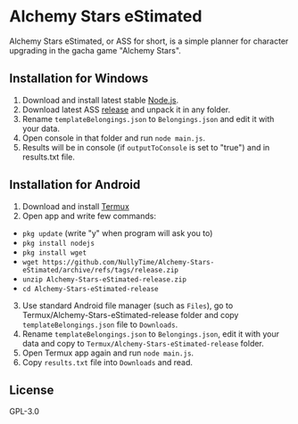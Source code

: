 # Alchemy Stars eStimated

Alchemy Stars eStimated, or ASS for short, is a simple planner for character upgrading in the gacha game "Alchemy Stars".


## Installation for Windows

1. Download and install latest stable [Node.js](https://nodejs.org/).
2. Download latest ASS [release](https://github.com/NullyTime/Alchemy-Stars-eStimated/releases) and unpack it in any folder.
3. Rename `templateBelongings.json` to `Belongings.json` and edit it with your data.
4. Open console in that folder and run `node main.js`.
5. Results will be in console (if `outputToConsole` is set to "true") and in results.txt file.

## Installation for Android
1. Download and install [Termux](https://github.com/termux/termux-app)
2. Open app and write few commands:
- `pkg update` (write "y" when program will ask you to)
- `pkg install nodejs`
- `pkg install wget`
- `wget https://github.com/NullyTime/Alchemy-Stars-eStimated/archive/refs/tags/release.zip`
- `unzip Alchemy-Stars-eStimated-release.zip`
- `cd Alchemy-Stars-eStimated-release`
3. Use standard Android file manager (such as `Files`), go to Termux/Alchemy-Stars-eStimated-release folder and copy `templateBelongings.json` file to `Downloads`.
4. Rename `templateBelongings.json` to `Belongings.json`, edit it with your data and copy to `Termux/Alchemy-Stars-eStimated-release` folder.
5. Open Termux app again and run `node main.js`.
6. Copy `results.txt` file into `Downloads` and read. 

## License
GPL-3.0 